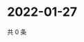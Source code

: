 # 2022-01-27

共 0 条

<!-- BEGIN WEIBO -->
<!-- 最后更新时间 Thu Jan 27 2022 14:17:38 GMT+0800 (China Standard Time) -->

<!-- END WEIBO -->
